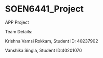 # SOEN6441_Project
APP Project

Team Details:

Krishna Vamsi Rokkam, Student ID: 40237902

Vanshika Singla, Student ID:40201070
